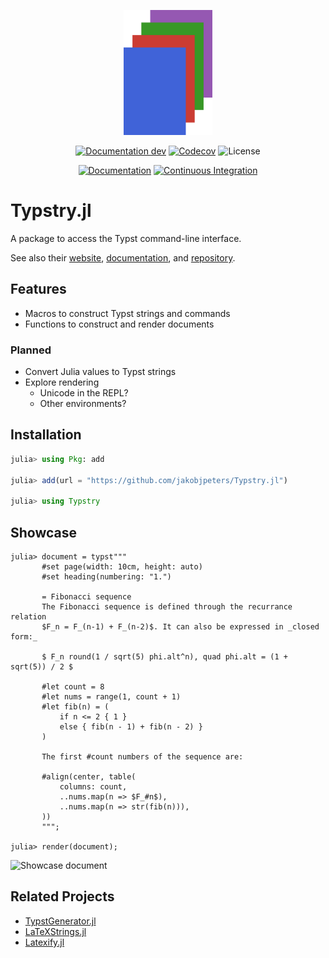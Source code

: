 
<p align="center"><img height="200px" src="docs/src/assets/logo.svg"/></p>

<div align="center">

[![Documentation dev](https://img.shields.io/badge/Documentation-dev-blue.svg)](https://jakobjpeters.github.io/Typstry.jl/dev/)
[![Codecov](https://codecov.io/gh/jakobjpeters/Typstry.jl/branch/main/graph/badge.svg?token=J38tlZ9wFs)](https://codecov.io/gh/jakobjpeters/Typstry.jl)
![License](https://img.shields.io/github/license/jakobjpeters/Typstry.jl)

[![Documentation](https://github.com/jakobjpeters/Typstry.jl/workflows/Documentation/badge.svg)](https://github.com/jakobjpeters/Typstry.jl/actions/documentation.yml)
[![Continuous Integration](https://github.com/jakobjpeters/Typstry.jl/workflows/Continuous%20Integration/badge.svg)](https://github.com/jakobjpeters/Typst.jl/actions/continuous_integration.yml)

<!-- ![Version](https://img.shields.io/github/v/release/jakobjpeters/Typstry.jl) -->
<!-- [![Downloads](https://shields.io/endpoint?url=https://pkgs.genieframework.com/api/v1/badge/Typstry)](https://pkgs.genieframework.com?packages=Typstry) -->

</div>

# Typstry.jl

A package to access the Typst command-line interface.

See also their [website](https://typst.app/),
[documentation](https://typst.app/docs/),
and [repository](https://github.com/typst/typst).

## Features

- Macros to construct Typst strings and commands
- Functions to construct and render documents

### Planned

- Convert Julia values to Typst strings
- Explore rendering
    - Unicode in the REPL?
    - Other environments?

## Installation

```julia
julia> using Pkg: add

julia> add(url = "https://github.com/jakobjpeters/Typstry.jl")

julia> using Typstry
```

## Showcase

```
julia> document = typst"""
       #set page(width: 10cm, height: auto)
       #set heading(numbering: "1.")

       = Fibonacci sequence
       The Fibonacci sequence is defined through the recurrance relation
       $F_n = F_(n-1) + F_(n-2)$. It can also be expressed in _closed form:_

       $ F_n round(1 / sqrt(5) phi.alt^n), quad phi.alt = (1 + sqrt(5)) / 2 $

       #let count = 8
       #let nums = range(1, count + 1)
       #let fib(n) = (
           if n <= 2 { 1 }
           else { fib(n - 1) + fib(n - 2) }
       )

       The first #count numbers of the sequence are:

       #align(center, table(
           columns: count,
           ..nums.map(n => $F_#n$),
           ..nums.map(n => str(fib(n))),
       ))
       """;

julia> render(document);
```

![Showcase document](docs/assets/showcase.png)

## Related Projects

- [TypstGenerator.jl](https://github.com/onecalfman/TypstGenerator.jl)
- [LaTeXStrings.jl](https://github.com/JuliaStrings/LaTeXStrings.jl)
- [Latexify.jl](https://github.com/korsbo/Latexify.jl)
